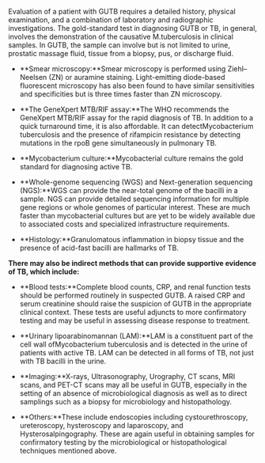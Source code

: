 Evaluation of a patient with GUTB requires a detailed history, physical examination, and a combination of laboratory and radiographic investigations. The gold-standard test in diagnosing GUTB or TB, in general, involves the demonstration of the causative M.tuberculosis in clinical samples. In GUTB, the sample can involve but is not limited to urine, prostatic massage fluid, tissue from a biopsy, pus, or discharge fluid.

- **Smear microscopy:**Smear microscopy is performed using Ziehl–Neelsen (ZN) or auramine staining. Light-emitting diode-based fluorescent microscopy has also been found to have similar sensitivities and specificities but is three times faster than ZN microscopy.

- **The GeneXpert MTB/RIF assay:**The WHO recommends the GeneXpert MTB/RIF assay for the rapid diagnosis of TB. In addition to a quick turnaround time, it is also affordable. It can detectMycobacterium tuberculosis and the presence of rifampicin resistance by detecting mutations in the rpoB gene simultaneously in pulmonary TB.

- **Mycobacterium culture:**Mycobacterial culture remains the gold standard for diagnosing active TB.

- **Whole-genome sequencing (WGS) and Next-generation sequencing (NGS):**WGS can provide the near-total genome of the bacilli in a sample. NGS can provide detailed sequencing information for multiple gene regions or whole genomes of particular interest. These are much faster than mycobacterial cultures but are yet to be widely available due to associated costs and specialized infrastructure requirements.

- **Histology:**Granulomatous inflammation in biopsy tissue and the presence of acid-fast bacilli are hallmarks of TB.

**There may also be indirect methods that can provide supportive evidence of TB, which include:**

- **Blood tests:**Complete blood counts, CRP, and renal function tests should be performed routinely in suspected GUTB. A raised CRP and serum creatinine should raise the suspicion of GUTB in the appropriate clinical context. These tests are useful adjuncts to more confirmatory testing and may be useful in assessing disease response to treatment.

- **Urinary lipoarabinomannan (LAM):**LAM is a constituent part of the cell wall ofMycobacterium tuberculosis and is detected in the urine of patients with active TB. LAM can be detected in all forms of TB, not just with TB bacilli in the urine.

- **Imaging:**X-rays, Ultrasonography, Urography, CT scans, MRI scans, and PET-CT scans may all be useful in GUTB, especially in the setting of an absence of microbiological diagnosis as well as to direct samplings such as a biopsy for microbiology and histopathology.

- **Others:**These include endoscopies including cystourethroscopy, ureteroscopy, hysteroscopy and laparoscopy, and Hysterosalpingography. These are again useful in obtaining samples for confirmatory testing by the microbiological or histopathological techniques mentioned above.